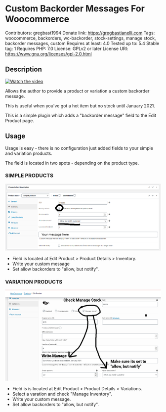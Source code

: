 # Custom Backorder Messages For Woocommerce

Contributors: gregbast1994
Donate link: https://gregbastianelli.com
Tags: woocommerce, backorders, wc-backorder, stock-settings, manage stock, backorder messages, custom
Requires at least: 4.0
Tested up to: 5.4
Stable tag: 1
Requires PHP: 7.0
License: GPLv2 or later
License URI: https://www.gnu.org/licenses/gpl-2.0.html

## Description

[![Watch the video](https://img.youtube.com/vi/PgFuU565-h0/hqdefault.jpg)](https://www.youtube.com/watch?v=PgFuU565-h0)

Allows the author to provide a product or variation a custom backorder message.

This is useful when you've got a hot item but no stock until January 2021.

This is a simple plugin which adds a "backorder message" field to the Edit Product page.

## Usage

Usage is easy - there is no configuration just added fields to your simple and variation products.

The field is located in two spots - depending on the product type.

### SIMPLE PRODUCTS

<img src="./assets/screenshot-1.jpg" />

- Field is located at Edit Product > Product Details > Inventory.
- Write your custom message
- Set allow backorders to "allow, but notify".

### VARIATION PRODUCTS

<img src="./assets/screenshot-2.jpg" />

- Field is is located at Edit Product > Product Details > Variations.
- Select a varation and check "Manage Inventory".
- Write your custom message.
- Set allow backorders to "allow, but notify".
